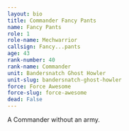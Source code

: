 ```yaml
---
layout: bio
title: Commander Fancy Pants
name: Fancy Pants
role: 1
role-name: Mechwarrior
callsign: Fancy...pants
age: 43
rank-number: 40
rank-name: Commander
unit: Bandersnatch Ghost Howler
unit-slug: bandersnatch-ghost-howler
force: Force Awesome
force-slug: force-awesome
dead: False
---
```

A Commander without an army.
